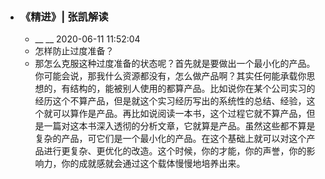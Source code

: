 - ### 《精进》| 张凯解读
    - __ __ 2020-06-11 11:52:04
    - 怎样防止过度准备？
    - 那怎么克服这种过度准备的状态呢？首先就是要做出一个最小化的产品。你可能会说，那我什么资源都没有，怎么做产品啊？其实任何能承载你思想的，有结构的，能被别人使用的都算产品。比如说你在某个公司实习的经历这个不算产品，但是就这个实习经历写出的系统性的总结、经验，这个就可以算作是产品。再比如说阅读一本书，这个过程它就不算产品，但是一篇对这本书深入透彻的分析文章，它就算是产品。虽然这些都不算是复杂的产品，可它们是一个最小化的产品。在这个基础上就可以对这个产品进行更复杂、更优化的改造。这个时候，你的才能，你的声誉，你的影响力，你的成就感就会通过这个载体慢慢地培养出来。
